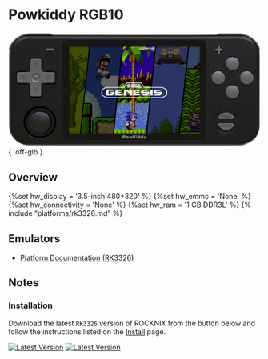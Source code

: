 # Powkiddy RGB10

![](../../_inc/images/devices/powkiddy-rgb10.png){ .off-glb }

## Overview
{%set hw_display = '3.5-inch 480*320' %}
{%set hw_emmc = 'None' %}
{%set hw_connectivity = 'None' %}
{%set hw_ram = '1 GB DDR3L' %}
{% include "platforms/rk3326.md" %}

## Emulators

- [Platform Documentation (RK3326)](https://github.com/ROCKNIX/distribution/blob/main/documentation/PER_DEVICE_DOCUMENTATION/RK3326)

## Notes

### Installation

Download the latest `RK3326` version of ROCKNIX from the button below and follow the instructions listed on the [Install](../../../play/install/) page.

[![Latest Version](https://img.shields.io/github/release/ROCKNIX/distribution.svg?labelColor=111111&color=FF5555&label=Latest&style=flat#only-light)](https://github.com/ROCKNIX/distribution/releases/latest)
[![Latest Version](https://img.shields.io/github/release/ROCKNIX/distribution.svg?labelColor=dddddd&color=FF5555&label=Latest&style=flat#only-dark)](https://github.com/ROCKNIX/distribution/releases/latest)
